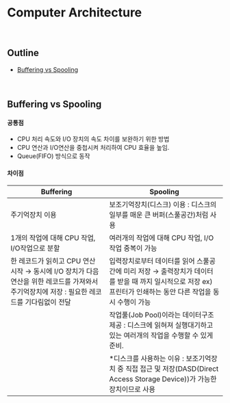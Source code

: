 
# Computer Architecture

</br>

## Outline
- [Buffering vs Spooling](##-Buffering-vs-Spooling)


</br>

## Buffering vs Spooling
#### 공통점
- CPU 처리 속도와 I/O 장치의 속도 차이를 보완하기 위한 방법
- CPU 연산과 I/O연산을 중첩시켜 처리하여 CPU 효율을 높임.
- Queue(FIFO) 방식으로 동작

#### 차이점
| Buffering                                                                                                                                  | Spooling                                                                                                                                                     |
|--------------------------------------------------------------------------------------------------------------------------------------------|--------------------------------------------------------------------------------------------------------------------------------------------------------------|
| 주기억장치 이용                                                                                                                            | 보조기억장치(디스크) 이용 : 디스크의 일부를 매운 큰 버퍼(스풀공간)처럼 사용                                                                                  |
| 1개의 작업에 대해 CPU 작업, I/O작업으로 분할                                                                                               | 여러개의 작업에 대해 CPU 작업, I/O작업 중복이 가능                                                                                                           |
| 한 레코드가 읽히고 CPU 연산 시작 → 동시에 I/O 장치가 다음연산을 위한 레코드를 가져와서 주기억장치에 저장 : 필요한 레코드를 기다림없이 전달 | 입력장치로부터 데이터를 읽어 스풀공간에 미리 저장 → 출력장치가 데이터를 받을 때 까지 일시적으로 저장 ex) 프린터가 인쇄하는 동안 다른 작업을 동시 수행이 가능 |
|                                                                                                                                            | 작업풀(Job Pool)이라는 데이터구조 제공 : 디스크에 읽혀져 실행대기하고 있는 여러개의 작업을 수행할 수 있게 준비.                                              |
|                                                                                                                                            | *디스크를 사용하는 이유 : 보조기억장치 중 직접 접근 및 저장(DASD(Direct Access Storage Device))가 가능한 장치이므로 사용                                     |

</br>
